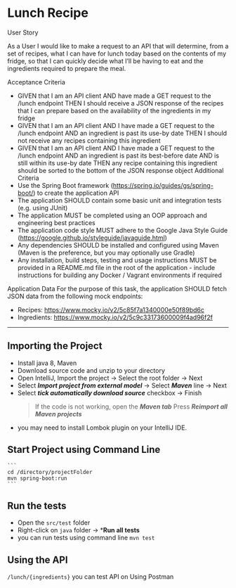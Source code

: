 # Lunch Recipe
User Story

As a User I would like to make a request to an API that will determine, from a set of recipes, what I can
have for lunch today based on the contents of my fridge, so that I can quickly decide what I’ll be having
to eat and the ingredients required to prepare the meal.

Acceptance Criteria

* GIVEN that I am an API client AND have made a GET request to the /lunch endpoint THEN I
should receive a JSON response of the recipes that I can prepare based on the availability of the
ingredients in my fridge
* GIVEN that I am an API client AND I have made a GET request to the /lunch endpoint AND an
ingredient is past its use-by date THEN I should not receive any recipes containing this
ingredient
* GIVEN that I am an API client AND I have made a GET request to the /lunch endpoint AND an
ingredient is past its best-before date AND is still within its use-by date THEN any recipe
containing this ingredient should be sorted to the bottom of the JSON response object
Additional Criteria
* Use the Spring Boot framework (https://spring.io/guides/gs/spring-boot/) to create the
application API
* The application SHOULD contain some basic unit and integration tests (e.g. using JUnit)
* The application MUST be completed using an OOP approach and engineering best practices
* The application code style MUST adhere to the Google Java Style Guide
(https://google.github.io/styleguide/javaguide.html)
* Any dependencies SHOULD be installed and configured using Maven (Maven is the preference,
but you may optionally use Gradle)
* Any installation, build steps, testing and usage instructions MUST be provided in a README.md
file in the root of the application - include instructions for building any Docker / Vagrant
environments if required

Application Data
For the purpose of this task, the application SHOULD fetch JSON data from the following mock
endpoints:
* Recipes: https://www.mocky.io/v2/5c85f7a1340000e50f89bd6c
* Ingredients: https://www.mocky.io/v2/5c9c33173600009f4ad96f2f

- - -

## Importing the Project
* Install java 8, Maven
* Download source code and unzip to your directory
* Open IntelliJ, Import the project -> Select the root folder -> Next
* Select ***Import project from external model*** -> Select ***Maven*** line -> Next
* Select ***tick automatically download source*** checkbox -> Finish 
    > If the code is not working, open the ***Maven tab***
    > Press ***Reimport all Maven projects***
 * you may need to install Lombok plugin on your IntelliJ IDE.

## Start Project using Command Line
    ```
    cd /directory/projectFolder
    mvn spring-boot:run
    ```

## Run the tests
* Open the `src/test` folder
* Right-click on `java` folder -> ***Run all tests**
* you can run tests using command line `mvn test`


## Using the API
`/lunch/{ingredients}`
you can test API on Using Postman
